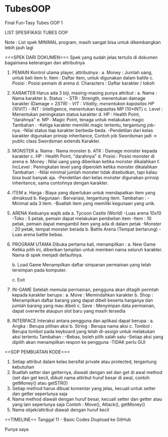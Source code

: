 # TubesOOP
Final Fun-Tasy Tubes OOP 1

LIST SPESIFIKASI TUBES OOP

Note : List spek MINIMAL program, masih sangat bisa untuk dikembangkan lebih jauh lagi

===SPEK DARI DOKUMEN===
Spek yang sudah jelas tertulis di dokumen bagaimana keterangan dan attributnya

1. PEMAIN
Kontrol utama player, attributnya :
	a. Money 		: Jumlah uang, untuk beli item
	b. Item 		: Daftar item, untuk digunakan dalam battle
	c. Posisi 		: Posisi pemain di arena
	d. Characters 	: Daftar karakter / tokoh

2. KARAKTER
Harus ada 3 biji, masing-masing punya attribut :
	a. Nama 	: Nama karakter
	b. Status 	:
		- STR : Strength, menentukan damage karakter (Damage = 2*STR)
		- VIT : Vitality, menentukan kapasitas HP (10*VIT)
		- INT : Intelligence, menentukan kapasitas MP (10*INT)
	c. Level 	: Menentukan peningkatan status karakter
	d. HP		: Health Point, "darahnya"
	e. MP		: Magic Point, tenaga untuk melakukan magic
Tambahan :
	-Ketiga karakter memiliki magic tertentu, tergantung job-nya.
	-Nilai status tiap karakter berbeda-beda.
	-Pendetilan dari kelas karakter digunakan prinsip inheritance, 
	Contoh job Swordsman jadi -> public class Swordsman extends Karakter.

3. MONSTER
	a. Nama		: Nama monster
	b. ATK		: Damage monster kepada karakter
	c. HP		: Health Point, "darahnya"
	d. Posisi	: Posisi monster di arena
	e. Money	: Nilai uang yang diberikan ketika monster dikalahkan
	f. IncLevel	: Peningkatan level yang diperoleh ketika monster dikalahkan
Tambahan :
	-Nilai minimal jumlah monster tidak disebutkan, tapi kalau bisa buat banyak aja.
	-Pendetilan dari kelas monster digunakan prinsip inheritance, sama contohnya dengan karakter.

4. ITEM
	a. Harga	: Biaya yang diperlukan untuk mendapatkan item yang dimaksud
	b. Kegunaan	: Bervariasi, tergantung item.
Tambahan :
	-Minimal ada 3 item.
	-Buatlah item yang memiliki kegunaan yang unik.

5. ARENA
Keduanya wajib ada
	a. Tycoon Castle (World)
		-Luas arena 10x10
		-Toko 	 : 5 petak, pemain dapat melakukan pembelian item
		-Item 	 : 10 petak, pemain dapat mengambil item yang ada di dalam petak
		-Monster : 20 petak, tempat monster berada
	b. Battle Arena (Tempat bertarung)
		-Luas arena battle bebas.

6. PROGRAM UTAMA
Dibuka pertama kali, menampilkan :
	a. New Game
	Ketika pilih ini, diberikan tampilan untuk memberi nama seluruh karakter. Nama di spek menjadi defaultnya.

	b. Load Game
	Menampilkan daftar simpanan permainan yang telah tersimpan pada komputer.

	c. Exit

7. IN-GAME
Setelah memulai permainan, pengguna akan ditagih perintah kepada karakter berupa :
	a. Move	: Memindahkan karakter
	b. Shop	: Menampilkan daftar barang yang dapat dibeli beserta harganya dan jumlah barang yang mau dibeli
	c. Save	: Menyimpan data permainan, dapat overwrite ataupun slot baru yang masih tersedia

8. INTERFACE
Interaksi antara pengguna dan aplikasi dapat berupa :
	a. Angka	: Berupa pilihan aksi
	b. String	: Berupa nama aksi
	c. Tombol	: Berupa tombol pada keyboard yang telah di-assign untuk melakukan aksi tertentu
Tambahan :
	-Bebas, boleh pilih salah satu
	-Setiap aksi yang dipilih akan menampilkan respon ke pengguna
	-TIDAK perlu GUI



==SOP PEMBUATAN KODE===
1. Setiap attribut dalam kelas bersifat private atau protected, tergantung kebutuhan
2. Buatlah setter dan getternya, diawali dengan set dan get di awal method (set dan get kecil, diikuti nama attirbut huruf besar di awal, contoh getMoney() atau getSTR())
3. Setiap method harus dibuat komentar yang jelas, kecuali untuk setter dan getter seperlunya saja
4. Nama method diawali dengan huruf besar, kecuali setter dan getter atau yang lain seperlunya saja
	Contoh : Move(), Attack(), getMoney()
5. Nama objek/attribut diawali dengan huruf kecil


==TIMELINE==
Tanggal 11 - Basic Codes
Diupload ke GitHub

Punya saya
